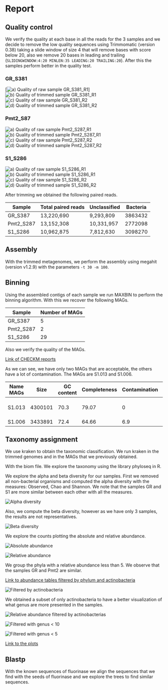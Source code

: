 # Report 

## Quality control

We verify the quality at each base in all the reads for the 3 samples and we decide to remove the low quality sequences using Trimmomatic (version 0.38)  taking a slide window of size 4 that will remove bases with score below 20, also we remove 20 bases in leading and trailing (`SLIDINGWINDOW:4:20 MINLEN:35 LEADING:20 TRAILING:20`).  After this the samples perform better in the quality test.

### GR_S381

[![a) Quality of raw sample GR_S381_R1](https://lh4.googleusercontent.com/uOR4-kwZXORj24k1kJFU-E7e_ZyhkXjWfgUNOCT1NPJuDrYvaQNImT-blhY7921NouvJe1Ol2msVOjTB44tQZDyl_5GwqW9H8nfIcmFYVM2Jb5_8tt8vxi8r58o1absx4jwC_w3qVXJ_PAcPY4i-CM0)]
![b) Quality of trimmed sample GR_S381_R1](https://lh4.googleusercontent.com/V8eyRZUy6m4qsVij44dQ-SNJlN8OSuwvHFRha0MG1sRh9B04hBJnrVY2_IERvM5KoIqxmaOitIS09qZxGG52VGdaZfzKGxpEEukGQSX19n29WoXXX2O0_AE4e6oTqaVfEFVqXYWDZBnDm_WIjbWtV5w)
![c) Quality of raw sample GR_S381_R2](https://lh4.googleusercontent.com/T0kGpZ_YBZn8xBrqtPGOOU4j28tnRsfb4SrpRgOFkFP9z9mo0Y-naafF8Fp-O36_EdIdb2VOWtXF2N0cU1KMSwrhARc5cAJC439Wq8kx46oxt4kJfKbMXGmRtPQYsKpm6g9VJSLU_dqBSjUBGMqIJKs)
![d) Quality of trimmed sample GR_S381_R2](https://lh5.googleusercontent.com/KDl_4rPQYmemd07GBvy4y-CoCitKrcUDDGDAc5egO3hr7hgVoKmEzkAYXNeTNuqKiAYRdvCpVQwCr5-grebX7t_gL7TQlk1dzlPCfLXfICe0K3OcE6nzEYWyZGet3dochkfYWbNvgVGz-4lJxPogK1A)


### Pmt2_S87

![a) Quality of raw sample Pmt2_S287_R1](https://lh6.googleusercontent.com/p8N4lJNHEF90NjJKuq8iK9dzEtURTuoh8qh_6vQWemOxPm4qcK9Dc7ouqsXqk4lSETh09W5aWCtc4xWpFFQJb6qrmGW6d5g9FBaghAOL4LJyDQQjLXFgOf_0ZzWw-MD3RC0qv5E_19dfE6_2vnB0xMc)
![b) Quality of trimmed sample Pmt2_S287_R1](https://lh4.googleusercontent.com/S0MKbWVg3bHmgXYZcwxI3JC0AYvwiosEYhgYEQTGTe20o6Ti_LjztaqNss2p0_nq10z6KpCTxkT4UXqgurt5pejn0g0SC4afSiigX_JImYcPRcvYqXDR_GYgUjorU_pvEwXYycaQxuOSc7sgxkPb4Vc)
![c) Quality of raw sample Pmt2_S287_R2](https://lh5.googleusercontent.com/OSrhw4X9IuKpRPSVK9m5mIevPDyOLIRawurxw0dhmfTVlO-sgUQaE9PMaLfr4BGFhkMrM0c4chig68kd0q128N68RiCkIFKsYsmN2z3WHCgRIf_ghzgDwmujbM236tfjky9nyMccuPwvn5SlVFR1N9E)
![d) Quality of trimmed sample Pmt2_S287_R2](https://lh6.googleusercontent.com/gwMIYKCU5vu4hGO5A4Vg62O2q58F9R0xbCNlBJl-dH6JZUS_Vd8MT-KSPYX4Q8OYle3pYT1Zy9SlVu68tVh97bLiEOa7_z0m3Dd5DHmrvF0Q3wKqmSrzEitpJwGfpB0idGVlN3gmyVozyTSROLh08vY)

### S1_S286

![a) Quality of raw sample S1_S286_R1](https://lh5.googleusercontent.com/neiT_uL0upC_IWBdfJFFfUdxv5JORgmXLe-Qb5WUmWucuA614P2mS6ruCaWaw0U6nirPHH4P07WYQnlVzckPgd3sOY96vpUb5abnIDPKjlpzLkbKHeR0eZDI-cV1-aoA6mGh3R24AdzNlDEVttRVlLM)
![b) Quality of trimmed sample S1_S286_R1](https://lh4.googleusercontent.com/Wub0DJyw4nUjBSfHNa08BZVHR2s8SLUhlZsJQpx6Dr9lQ_rHwGEu9BEPUBlbe89MicoR55ChtUWYKEs4uBF9TBtxzbAMV_ZIr58xF4olySxF5ypgHtVa4lMjbksbUXAKk2Oj9XXJBVfRww_6v5kuZek)
![c) Quality of raw sample S1_S286_R2](https://lh4.googleusercontent.com/070vyoAV-MtdQ-VuFPyDp2t010cx_uTxvogVRQaQuFJOemdN1PRIgk10Ea2LLOz0og3YjTjub2YMjPyBcrXwrDFeJJciXy9qhXLMuuJBlFyllZY_QjYW-yZ3uYyL6CiRUAKm0y7VH6baTtcl9heEOgs)
![d) Quality of trimmed sample S1_S286_R2](https://lh4.googleusercontent.com/XK8HMkCrxfk3GrxKSbMjQtjMwJGUWg8ZI6mabqof_x4zSRK47QDHpX5ii7SLJDmV-NpaFBGVcb7y7-LPUxGMDEykEcF110tKtBR3cqUrnGeKOTOouiAuWhSH-paMuDxQBmQMsKr2xCNDLRHHnNt3z8Y)


After trimming we obtained the following paired reads.


|Sample   | Total  paired reads   | Unclassified  | Bacteria   |
|---|---|---|---|
| GR_S387 | 13,220,690 | 9,293,809 | 3863432 |
| Pmt2_S287 | 13,152,308 | 10,331,957 | 2772098 |
| S1_S286 | 10,962,875 | 7,812,630 | 3098270 |


## Assembly

With the trimmed metagenomes, we perform the assembly using megahit (version v1.2.9) with the parameters `-t 30 -m 100`.


## Binning

Using the assembled contigs of each sample we run MAXBIN to perform the binning algorithm. With this we recover the following MAGs.


|Sample   |Number of MAGs   |
|---|---|
| GR_S387 | 5 |
| Pmt2_S287 | 2 |
| S1_S286 | 29 |

Also we verify the quality of the MAGs. 

[Link of CHECKM reports](https://drive.google.com/drive/folders/1BzeBOEn8phlRGFbDNWF3-MVUvVnuA3bA?usp=sharing)

As we can see, we have only two MAGs that are acceptable, the others have a lot of contamination. The MAGs are S1.013 and S1.006.

| Name MAGs | Size | GC content | Completeness | Contamination | Genus |
|---|---|---|---|---|---|
| S1.013 | 4300101 | 70.3 | 79.07 | 0 | Alienimonas Californiensis (90.17) |
| S1.006 | 3433891 | 72.4 | 64.66 | 6.9 | Streptomyces | (17.56) |

## Taxonomy assignment
We use kraken to obtain the taxonomic classification. We run kraken in the trimmed genomes and in the MAGs that we previously obtained.

With the biom file. We explore the taxonomy using the library phyloseq in R. 

We explore the alpha and beta diversity for our samples. First we removed all non-bacterial organisms and computed the alpha diversity with the measures: Observed, Chao and Shannon. We note that the samples GR and S1 are more similar between each other with all the measures.

![Alpha diversity](https://lh6.googleusercontent.com/sxjq9zcW0Nqib0q7yE9k81Q5UUXSr4ASGpVdrwABE5GULrwtpp6eOlTQXaC31aTLKd8BgEQpVjaqMtRLgPIXbM7XaqQH-98FY-UV8xLmzaWDuj0il_RN_2JQ-_D_mGMREJajJRErl08g2qMZmtVv3iA)

Also, we compute the beta diversity, however as we have only 3 samples, the results are not representatives. 

![Beta diversity](https://lh4.googleusercontent.com/oze7yIwFV1DuvqAR-RACTl3FV2Q6ScfY0xJN0HaVONBvIg9WEaD5vo0VrBZqxJpcdpaAFLTGWrsfXu20ZVsblweAc-dRGAmcG2ph6GnAAa3Z5QQWk2IGwnbDywJsHUJlU_pETBrAr9ZZg88xGvaTHxU)

We explore the counts plotting the absolute and relative abundance.

![Absolute abundance](https://lh5.googleusercontent.com/hp_kL-89s9t-uEXy7G76CEIoegpPHl3feJTRsbclUVk-iQp--Z3EFe1kF0ozUQlH2q1Iec3MvUhGW-u-xYt-BSrTOkeL-q3LKcatvtUeChe3XhiQ5MJz24U53kxBrNq582tQ2DB5nlKmaSHjM64JoKo)

![Relative abundance](https://lh6.googleusercontent.com/T_pSPrisOc4veInr10mYs9CEWRxEacS6E7RPPSQdfALILBvvfrh_CnPegp3JEjplGcNSUug5XT82hq_6IOV8yhQ2Cb57i_vxkui1pQvbmuw8EU8eVf0sfOc9gSUEXaNskhHyYvTr2r_1AWYtT-7bnEc)

We group the phyla with a relative abundance less than 5. We observe that the samples GR and Pmt2 are similar. 

[Link to abundance tables filtered by phylum and actinobacteria](https://drive.google.com/drive/folders/1Hn7A2HD1fNai8MvJdH3v2sPQ-K427Fmx?usp=sharing)

![Filtered by actinobacteria](https://lh5.googleusercontent.com/kcHt8K1xQjHAqU4ZqEibSQLdGh_QNauGp8pfJmSyHLFYzw8mjrC6KIA3Z485RT7HiMMjLVyvha2BDYOYcDxKfRSI5B7bI1GGxsiqUTkdKWPHxYiDN6JoYDyTZTs0ps3gYfguYyLesqvJxpDyRcIVFMo)

We obtained a subset of only actinobacteria to have a better visualization of what genus are more presented in the samples.

![Relative abundance filtered by actinobacterias](https://lh6.googleusercontent.com/jqnXzOkfxIk_THMyx5Bcm94vm54JcV_s2v6_pEibt-Vy9Vb913tpJAcEtbeYJUzqIupTu34BJBpCP5FqJWaZYFF7BoAuwTcMSun8d1CTmJWim0c36Pjik2IWOViIw6V9NiBwG8FXxBmB51qWOxge4vs)

![Filtered with genus < 10 ](https://lh3.googleusercontent.com/qy_KW3_KKnl7jMK9_O90FcpwdAggJ99AcL8gLYhiXL05_r9pIlqa1GjcxcmdF3UArUaU20KMEPlcVop7GN-Wrl6DG56wf-Ri_UVpiR0aOOEKzSNEMh_HS0YRmdjUUnI4Z80uRoFiOlMNomu1gvfpzCg)

![Filtered with genus < 5](https://lh3.googleusercontent.com/w7N5PR7pzzbob9vSbAFp8BuNM0FWRdquFWjBNhYXV1oUbDYOrFTfDKhix4ySX6cBBzG7WCpgDp1fSyjMhJxFcUeQJ-6PQT96q4e6TbQjwM8Xqch-wnxV_5wqsDwXLPHHQ_IXotEeRTrSbXAkWVZcxzI)

[Link to the plots](https://drive.google.com/drive/folders/1T_EhF1arDOFlU1d6ViOR636ebka8eqc5?usp=share_link)

## Blastp

With the known sequences of fluorinase we align the sequences that we find with the seeds of fluorinase and we explore the trees to find similar sequences.
